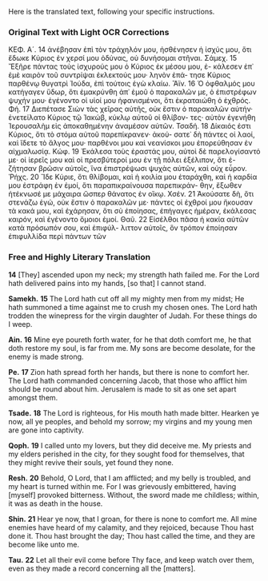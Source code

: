 Here is the translated text, following your specific instructions.

### Original Text with Light OCR Corrections

ΚΕΦ. Α´.
14 ἀνέβησαν ἐπὶ τὸν τράχηλόν μου, ἠσθένησεν ἡ ἰσχύς μου, ὅτι
ἔδωκε Κύριος ἐν χερσί μου ὀδύνας, οὐ δυνήσομαι στῆναι.
Σάμεχ.
15 Ἔξῆρε πάντας τοὺς ἰσχυρούς μου ὁ Κύριος ἐκ μέσου μου, ἐ-
κάλεσεν ἐπ᾿ ἐμὲ καιρὸν τοῦ συντρίψαι ἐκλεκτούς μου· ληνὸν ἐπά-
τησε Κύριος παρθένῳ θυγατρὶ Ἰούδα, ἐπὶ τούτοις ἐγὼ κλαίω.
Ἂϊν.
16 Ὁ ὀφθαλμός μου κατήγαγεν ὕδωρ, ὅτι ἐμακρύνθη ἀπ᾿ ἐμοῦ ὁ
παρακαλῶν με, ὁ ἐπιστρέφων ψυχήν μου· ἐγένοντο οἱ υἱοί μου
ἠφανισμένοι, ὅτι ἐκραταιώθη ὁ ἐχθρός.
Φή.
17 Διεπέτασε Σιὼν τὰς χεῖρας αὐτῆς, οὐκ ἔστιν ὁ παρακαλῶν
αὐτήν· ἐνετείλατο Κύριος τῷ Ἰακώβ, κύκλῳ αὐτοῦ οἱ θλίβον-
τες· αὐτὸν ἐγενήθη Ἱερουσαλὴμ εἰς ἀποκαθημένην ἀναμέσον
αὐτῶν.
Τσαδή.
18 Δίκαιός ἐστι Κύριος, ὅτι τὸ στόμα αὐτοῦ παρεπίκρανεν· ἀκού-
σατε᾿ δὴ πάντες οἱ λαοί, καὶ ἴδετε τὸ ἄλγος μου· παρθένοι
μου καὶ νεανίσκοι μου ἐπορεύθησαν ἐν αἰχμαλωσίᾳ.
Κώφ.
19 Ἐκάλεσα τοὺς ἐραστάς μου, αὐτοὶ δὲ παρελογίσαντό με· οἱ
ἱερεῖς μου καὶ οἱ πρεσβύτεροί μου ἐν τῇ πόλει ἐξέλιπον, ὅτι ἐ-
ζήτησαν βρῶσιν αὐτοῖς, ἵνα ἐπιστρέψωσι ψυχὰς αὐτῶν, καὶ οὐχ
εὗρον.
Ῥήχς.
20 Ἴδε Κύριε, ὅτι θλίβομαι, καὶ ἡ κοιλία μου ἐταράχθη, καὶ ἡ
καρδία μου ἐστράφη ἐν ἐμοί, ὅτι παραπικραίνουσα παρεπικράν-
θην, ἔξωθεν ἠτέκνωσέ με μάχαιρα ὥσπερ θάνατος ἐν οἴκῳ.
Χσέν.
21 Ἀκούσατε δὴ, ὅτι στενάζω ἐγώ, οὐκ ἔστιν ὁ παρακαλῶν με·
πάντες οἱ ἐχθροί μου ἤκουσαν τὰ κακά μου, καὶ ἐχάρησαν, ὅτι
σὺ ἐποίησας, ἐπήγαγες ἡμέραν, ἐκάλεσας καιρόν, καὶ ἐγένοντο
ὅμοιοι ἐμοί.
Θαῦ.
22 Εἰσέλθοι πᾶσα ἡ κακία αὐτῶν κατὰ πρόσωπόν σου, καὶ ἐπιφύλ-
λιττον αὐτοῖς, ὃν τρόπον ἐποίησαν ἐπιφυλλίδα περὶ πάντων τῶν

### Free and Highly Literary Translation

**14** [They] ascended upon my neck; my strength hath failed me. For the Lord hath delivered pains into my hands, [so that] I cannot stand.

**Samekh.**
**15** The Lord hath cut off all my mighty men from my midst; He hath summoned a time against me to crush my chosen ones. The Lord hath trodden the winepress for the virgin daughter of Judah. For these things do I weep.

**Ain.**
**16** Mine eye poureth forth water, for he that doth comfort me, he that doth restore my soul, is far from me. My sons are become desolate, for the enemy is made strong.

**Pe.**
**17** Zion hath spread forth her hands, but there is none to comfort her. The Lord hath commanded concerning Jacob, that those who afflict him should be round about him. Jerusalem is made to sit as one set apart amongst them.

**Tsade.**
**18** The Lord is righteous, for His mouth hath made bitter. Hearken ye now, all ye peoples, and behold my sorrow; my virgins and my young men are gone into captivity.

**Qoph.**
**19** I called unto my lovers, but they did deceive me. My priests and my elders perished in the city, for they sought food for themselves, that they might revive their souls, yet found they none.

**Resh.**
**20** Behold, O Lord, that I am afflicted; and my belly is troubled, and my heart is turned within me. For I was grievously embittered, having [myself] provoked bitterness. Without, the sword made me childless; within, it was as death in the house.

**Shin.**
**21** Hear ye now, that I groan, for there is none to comfort me. All mine enemies have heard of my calamity, and they rejoiced, because Thou hast done it. Thou hast brought the day; Thou hast called the time, and they are become like unto me.

**Tau.**
**22** Let all their evil come before Thy face, and keep watch over them, even as they made a record concerning all the [matters].